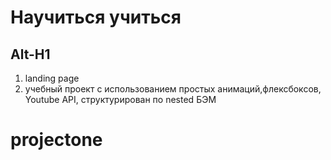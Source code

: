 # Научиться учиться
Alt-H1
------
1. landing page
2. учебный проект с использованием простых анимаций,флексбоксов, Youtube API, структурирован по nested БЭМ
# projectone
